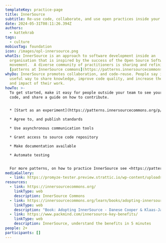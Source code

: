 ```yaml
---
templateKey: practice-page
title: InnerSource
subtitle: Re-use code, collaborate, and use open practices inside your organisation.
date: 2024-05-31T08:11:26.394Z
authors:
  - kattekrab
tags:
  - culture
mobiusTag: foundation
icon: /images/opl-innersource.png
whatIs: I﻿nnerSource is an approach to software development inside an
  organisation that is inspired by the success of the Open Source Software
  movement.  A diverse community of practitioners is sharing and refining
  [patterns at InnerSource commons](https://patterns.innersourcecommons.org/)
whyDo: I﻿nnerSource promotes collaboration, and code-reuse. People say it's a
  useful way to share knowledge, improve code quality, and increase the reach
  and impact of their work.
howTo: >-
  T﻿o get started, make it easy for people outside your team to see your source
  code, and share a guide on how to contribute.


  * [Start as an experiment](https://patterns.innersourcecommons.org/p/start-as-experiment)

  * A﻿gree to, and publish standards 

  * U﻿se asynchronous communication tools

  * G﻿rant access to source code repository

  * Make d﻿ocumentation available

  * Automate testing


  F﻿or more patterns, on how to practice InnerSource see <https://patterns.innersourcecommons.org/>
mediaGallery:
  - link: https://promyze-tester.preview.strattic.io/wp-content/uploads/Maintainers-1024x724.png
resources:
  - link: https://innersourcecommons.org/
    linkType: web
    description: InnerSource Commons
  - link: https://innersourcecommons.org/learn/books/adopting-innersource-principles-and-case-studies/
    linkType: web
    description: "Book: Adopting InnerSource - Danese Cooper & Klaas-Jan Stol"
  - link: https://www.packmind.com/innersource-key-benefits/
    linkType: web
    description: InnerSource, understand the benefits in 5 minutes
people: 2+
participants: []
---
```

